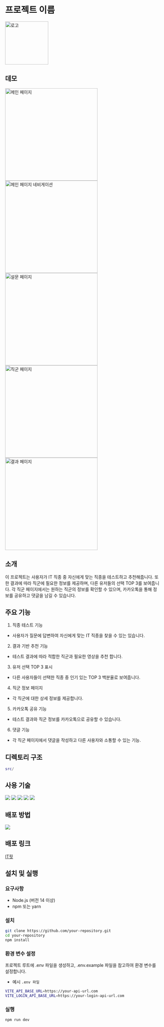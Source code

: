 # 프로젝트 이름

<img src="Group 33514-2.png" alt="로고"  width="140px" />

## 데모

<div style="display: flex; flex-wrap: wrap; align-items: flex-start;">
  <img src="Group 33515.png" alt="메인 페이지" width="300px" style="margin-right: 10px;" />
  <img src="Group 33517-2.png" alt="메인 페이지 네비게이션" width="300px" style="margin-right: 10px;" />
  <img src="2.png" alt="설문 페이지" width="300px" style="margin-right: 10px;" />
  <img src="4.png" alt="직군 페이지" width="300px" style="margin-right: 10px;" />
  <img src="3.png" alt="결과 페이지" width="300px" style="margin-right: 10px;" />
</div>

## 소개

이 프로젝트는 사용자가 IT 직종 중 자신에게 맞는 직종을 테스트하고 추천해줍니다. 또한 결과에 따라 직군에 필요한 정보를 제공하며, 다른 유저들의 선택 TOP 3를 보여줍니다. 각 직군 페이지에서는 원하는 직군의 정보를 확인할 수 있으며, 카카오톡을 통해 정보를 공유하고 댓글을 남길 수 있습니다.

## 주요 기능

1. 직종 테스트 기능

- 사용자가 질문에 답변하여 자신에게 맞는 IT 직종을 찾을 수 있는 있습니다.

2. 결과 기반 추천 기능

- 테스트 결과에 따라 적합한 직군과 필요한 영상을 추천 합니다.

3. 유저 선택 TOP 3 표시

- 다른 사용자들이 선택한 직종 중 인기 있는 TOP 3 백분율로 보여줍니다.

4. 직군 정보 페이지

- 각 직군에 대한 상세 정보를 제공합니다.

5. 카카오톡 공유 기능

- 테스트 결과와 직군 정보를 카카오톡으로 공유할 수 있습니다.

6. 댓글 기능

- 각 직군 페이지에서 댓글을 작성하고 다른 사용자와 소통할 수 있는 기능.

## 디렉토리 구조

```lua
src/
```

## 사용 기술

<img src="https://img.shields.io/badge/react-61DAFB?style=for-the-badge&logo=react&logoColor=white">
<img src="https://img.shields.io/badge/reactrouter-CA4245?style=for-the-badge&logo=reactrouter&logoColor=white">
<img src="https://img.shields.io/badge/supabase-3FCF8E?style=for-the-badge&logo=supabase&logoColor=white">
<img src="https://img.shields.io/badge/reactquery-FF4154?style=for-the-badge&logo=reactquery&logoColor=white">
<img src="https://img.shields.io/badge/styledcomponents-DB7093?style=for-the-badge&logo=styledcomponents&logoColor=white">

## 배포 방법

<img src="https://img.shields.io/badge/vercel-000000?style=for-the-badge&logo=vercel&logoColor=white">

## 배포 링크

[IT핏](https://outsourcing-topaz.vercel.app/)

## 설치 및 실행

### 요구사항

- Node.js (버전 14 이상)
- npm 또는 yarn

### 설치

```bash
git clone https://github.com/your-repository.git
cd your-repository
npm install
```

### 환경 변수 설정

프로젝트 루트에 .env 파일을 생성하고, .env.example 파일을 참고하여 환경 변수를 설정합니다.

- 예시 `.env 파일`

```bash
VITE_API_BASE_URL=https://your-api-url.com
VITE_LOGIN_API_BASE_URL=https://your-login-api-url.com
```

### 실행

```bash
npm run dev
```
